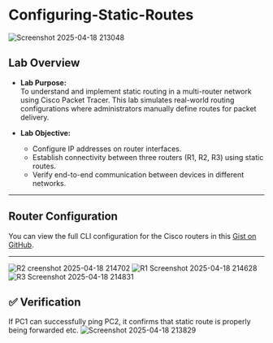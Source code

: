 # Configuring-Static-Routes

![Screenshot 2025-04-18 213048](https://github.com/user-attachments/assets/3d23f7ed-cb46-4da5-9803-e877fe6a6f13)

## Lab Overview
- **Lab Purpose:**  
  To understand and implement static routing in a multi-router network using Cisco Packet Tracer. This lab simulates real-world routing configurations where administrators manually define routes for packet delivery.

- **Lab Objective:**  
  - Configure IP addresses on router interfaces.  
  - Establish connectivity between three routers (R1, R2, R3) using static routes.  
  - Verify end-to-end communication between devices in different networks.  

-----

## Router Configuration
You can view the full CLI configuration for the Cisco routers in this [Gist on GitHub](https://gist.github.com/cybererik/671312dbf8936f64d9468071aa3612da).

---



![R2 creenshot 2025-04-18 214702](https://github.com/user-attachments/assets/fb4b0ffb-92bd-4ea5-aa3f-6a9469ad7ac4)
![R1 Screenshot 2025-04-18 214628](https://github.com/user-attachments/assets/f3eefc2e-519d-49d8-954d-d689f1e99166)
![R3 Screenshot 2025-04-18 214831](https://github.com/user-attachments/assets/9864d046-9a0a-43cf-8d01-32df6e55ee9d)




## ✅ Verification
If PC1 can successfully ping PC2, it confirms that static route is properly being forwarded etc.
![Screenshot 2025-04-18 213829](https://github.com/user-attachments/assets/14a628ed-cca0-4486-a23e-a41db820d1e3)
